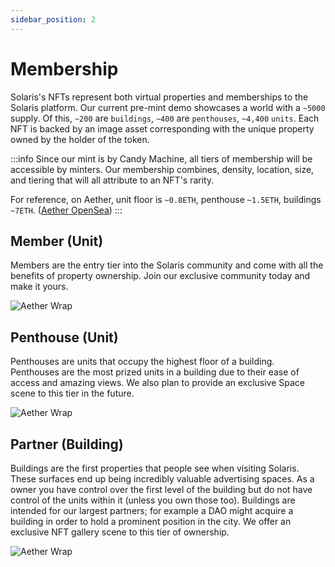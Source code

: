 ```yaml
---
sidebar_position: 2
---
```


# Membership


<!-- :::info
You can view our live demo of these NFTs and their properties [here](https://www.solaris.so/membership)
::: -->

Solaris's NFTs represent both virtual properties and memberships to the Solaris platform. Our current pre-mint demo showcases a
world with a `~5000` supply. Of this, `~200` are `buildings`, `~400` are `penthouses`, `~4,400`
`units`. Each NFT is backed by an image asset corresponding with the unique property owned by the holder of the token.

:::info
Since our mint is by Candy Machine, all tiers of membership will be accessible by minters. Our membership combines, density, location, size, and tiering that will all attribute to an NFT's rarity.

 For reference, on Aether, unit floor is `~0.8ETH`, penthouse  `~1.5ETH`, buildings `~7ETH`. ([Aether OpenSea](https://opensea.io/collection/aether))
:::


## Member (Unit)
Members are the entry tier into the Solaris community and come with all the benefits of property ownership. Join our exclusive
community today and make it yours.

![Aether Wrap](/img/nft-unit-1.png)


## Penthouse (Unit)
Penthouses are units that occupy the highest floor of a building. Penthouses are the most prized units in a building due to
their ease of access and amazing views. We also plan to provide an exclusive Space scene to this tier in the future.

![Aether Wrap](/img/nft-penthouse-2.png)


## Partner (Building)
Buildings are the first properties that people see when visiting Solaris. These surfaces end up being incredibly valuable
advertising spaces. As a owner you have control over the first level of the building but do not have control of the units within
it (unless you own those too). Buildings are intended for our largest partners; for example a DAO might acquire a building in
order to hold a prominent position in the city. We offer an exclusive NFT gallery scene to this tier of ownership.

![Aether Wrap](/img/nft-building-1.png)
